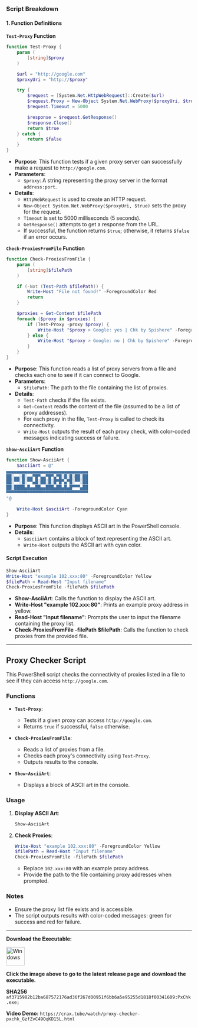### Script Breakdown

#### **1. Function Definitions**

**`Test-Proxy` Function**

```powershell
function Test-Proxy {
    param (
        [string]$proxy
    )

    $url = "http://google.com" 
    $proxyUri = "http://$proxy"

    try {
        $request = [System.Net.HttpWebRequest]::Create($url)
        $request.Proxy = New-Object System.Net.WebProxy($proxyUri, $true)
        $request.Timeout = 5000  

        $response = $request.GetResponse()
        $response.Close()
        return $true
    } catch {
        return $false
    }
}
```

- **Purpose**: This function tests if a given proxy server can successfully make a request to `http://google.com`.
- **Parameters**: 
  - `$proxy`: A string representing the proxy server in the format `address:port`.
- **Details**:
  - `HttpWebRequest` is used to create an HTTP request.
  - `New-Object System.Net.WebProxy($proxyUri, $true)` sets the proxy for the request.
  - `Timeout` is set to 5000 milliseconds (5 seconds).
  - `GetResponse()` attempts to get a response from the URL.
  - If successful, the function returns `$true`; otherwise, it returns `$false` if an error occurs.

**`Check-ProxiesFromFile` Function**

```powershell
function Check-ProxiesFromFile {
    param (
        [string]$filePath
    )

    if (-Not (Test-Path $filePath)) {
        Write-Host "File not found!" -ForegroundColor Red
        return
    }

    $proxies = Get-Content $filePath
    foreach ($proxy in $proxies) {
        if (Test-Proxy -proxy $proxy) {
            Write-Host "$proxy > Google: yes | Chk by Spishere" -ForegroundColor Green
        } else {
            Write-Host "$proxy > Google: no | Chk by Spishere" -ForegroundColor Red
        }
    }
}
```

- **Purpose**: This function reads a list of proxy servers from a file and checks each one to see if it can connect to Google.
- **Parameters**:
  - `$filePath`: The path to the file containing the list of proxies.
- **Details**:
  - `Test-Path` checks if the file exists.
  - `Get-Content` reads the content of the file (assumed to be a list of proxy addresses).
  - For each proxy in the file, `Test-Proxy` is called to check its connectivity.
  - `Write-Host` outputs the result of each proxy check, with color-coded messages indicating success or failure.

**`Show-AsciiArt` Function**

```powershell
function Show-AsciiArt {
    $asciiArt = @"
▄▄▄▄▄▄▄▄▄▄▄▄▄▄▄▄▄▄▄▄▄▄▄▄▄▄▄▄▄▄▄
██░▄▄░█░▄▄▀█▀▄▄▀█▀▄▀█░█░█░██░██
██░▀▀░█░▀▀▄█░██░█░█▀█▀▄▀█░▀▀░██
██░████▄█▄▄██▄▄███▄██▄█▄█▀▀▀▄██
▀▀▀▀▀▀▀▀▀▀▀▀▀▀▀▀▀▀▀▀▀▀▀▀▀▀▀▀▀▀▀
"@

    Write-Host $asciiArt -ForegroundColor Cyan
}
```

- **Purpose**: This function displays ASCII art in the PowerShell console.
- **Details**:
  - `$asciiArt` contains a block of text representing the ASCII art.
  - `Write-Host` outputs the ASCII art with cyan color.

#### **Script Execution**

```powershell
Show-AsciiArt
Write-Host "example 102.xxx:80" -ForegroundColor Yellow
$filePath = Read-Host "Input filename"
Check-ProxiesFromFile -filePath $filePath
```

- **Show-AsciiArt**: Calls the function to display the ASCII art.
- **Write-Host "example 102.xxx:80"**: Prints an example proxy address in yellow.
- **Read-Host "Input filename"**: Prompts the user to input the filename containing the proxy list.
- **Check-ProxiesFromFile -filePath $filePath**: Calls the function to check proxies from the provided file.

---

## Proxy Checker Script

This PowerShell script checks the connectivity of proxies listed in a file to see if they can access `http://google.com`.

### Functions

- **`Test-Proxy`**: 
  - Tests if a given proxy can access `http://google.com`.
  - Returns `true` if successful, `false` otherwise.

- **`Check-ProxiesFromFile`**: 
  - Reads a list of proxies from a file.
  - Checks each proxy's connectivity using `Test-Proxy`.
  - Outputs results to the console.

- **`Show-AsciiArt`**: 
  - Displays a block of ASCII art in the console.

### Usage

1. **Display ASCII Art**:
   ```powershell
   Show-AsciiArt
   ```

2. **Check Proxies**:
   ```powershell
   Write-Host "example 102.xxx:80" -ForegroundColor Yellow
   $filePath = Read-Host "Input filename"
   Check-ProxiesFromFile -filePath $filePath
   ```

   - Replace `102.xxx:80` with an example proxy address.
   - Provide the path to the file containing proxy addresses when prompted.

### Notes

- Ensure the proxy list file exists and is accessible.
- The script outputs results with color-coded messages: green for success and red for failure.

---

**Download the Executable:**

<a href="https://github.com/hy011121/PxChk/releases/tag/Download">
    <img src="https://github.com/user-attachments/assets/4f3a403f-8a45-417d-be60-84cb1f1b59b7" width="50" alt="Windows" /> 
</a>

**Click the image above to go to the latest release page and download the executable.**

**SHA256** ```af3715982b12ba687572176ad36f267d00951f6bb6a5e95255d1818f00341609:PxChk.exe;```


**Video Demo:** ```https://crax.tube/watch/proxy-checker-pxchk_GzfZvC49OqKD15L.html```
